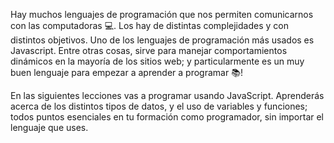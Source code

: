 Hay muchos lenguajes de programación que nos permiten comunicarnos con las computadoras :computer:. Los hay de distintas complejidades y con distintos objetivos. 
Uno de los lenguajes de programación más usados es Javascript. Entre otras cosas, sirve para manejar comportamientos dinámicos en la mayoría de los sitios web; y particularmente es un muy buen lenguaje para empezar a aprender a programar :books:!

En las siguientes lecciones vas a programar usando JavaScript. Aprenderás acerca de los distintos tipos de datos, y el uso de variables y funciones; todos puntos esenciales en tu formación como programador, sin importar el lenguaje que uses.